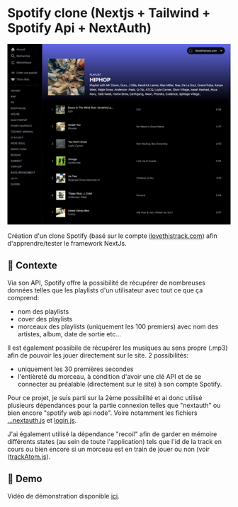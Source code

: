 # Spotify clone (Nextjs + Tailwind + Spotify Api + NextAuth)

![Screenshot](screenshot.png)

Création d'un clone Spotify (basé sur le compte [ilovethistrack.com](https://open.spotify.com/user/ilovethistrack.com?si=84c31f245c86476f)) afin d'apprendre/tester le framework NextJs.

## 📍 Contexte

Via son API, Spotify offre la possibilité de récupérer de nombreuses données telles que les playlists d'un utilisateur avec tout ce que ça comprend: 
- nom des playlists
- cover des playlists
- morceaux des playlists (uniquement les 100 premiers) avec nom des artistes, album, date de sortie etc...

Il est également possibile de récupérer les musiques au sens propre (.mp3) afin de pouvoir les jouer directement sur le site. 2 possibilités:
- uniquement les 30 premières secondes
- l'entièreté du morceau, à condition d'avoir une clé API et de se connecter au préalable (directement sur le site) à son compte Spotify. 

Pour ce projet, je suis parti sur la 2ème possibilité et ai donc utilisé plusieurs dépendances pour la partie connexion telles que "nextauth" ou bien encore "spotify web api node". Voire notamment les fichiers [...nextauth.js](https://github.com/idrissdiakite/spotify-clone-nextjs/blob/main/pages/api/auth/%5B...nextauth%5D.js) et [login.js](https://github.com/idrissdiakite/spotify-clone-nextjs/blob/main/pages/login.js).

J'ai également utilisé la dépendance "recoil" afin de garder en mémoire différents states (au sein de toute l'application) tels que l'id de la track en cours ou bien encore si un morceau est en train de jouer ou non (voir ([trackAtom.js](https://github.com/idrissdiakite/spotify-clone-nextjs/blob/main/atoms/trackAtom.js)).

## 💫 Demo

Vidéo de démonstration disponible [ici](https://youtu.be/K-TKYTH5JrM).
